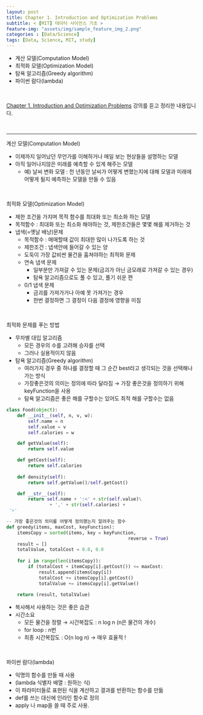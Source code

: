 ```yaml
---
layout: post
title: Chapter 1. Introduction and Optimization Problems
subtitle: < [MIT] 데이터 사이언스 기초 >
feature-img: "assets/img/sample_feature_img_2.png"
categories : [Data/Science]
tags: [Data, Science, MIT, study]
---
```


- 계산 모델(Computation Model)
- 최적화 모델(Optimization Model)
- 탐욕 알고리즘(Greedy algorithm)
- 파이썬 람다(lambda)

<br>

[Chapter 1. Introduction and Optimization Problems](https://www.edwith.org/datascience/lecture/33888/) 강의를 듣고 정리한 내용입니다.

<br>

----


계산 모델(Computation Model)

- 이제까지 일어났던 무언가를 이해하거나 매일 보는 현상들을 설명하는 모델
- 아직 일어나지않은 미래를 예측할 수 있게 해주는 모델
    - 예) 날씨 변화 모델 : 천 년동안 날씨가 어떻게 변했는지에 대해 모델과 미래에 어떻게 될지 예측하는 모델을 만들 수 있음

<br>

최적화 모델(Optimization Model)

- 제한 조건을 가지며 목적 함수를 최대화 또는 최소화 하는 모델
- 목적함수 : 최대화 또는 최소화 해야하는 것, 제한조건들은 몇몇 해를 제거하는 것
- 냅색(=옛날 배낭)문제
    - 목적함수 :  매매할때 값이 최대한 많이 나가도록 하는 것
    - 제한조건 : 냅색안에 들어갈 수 있는 양
    - 도둑이 가장 값비싼 물건을 훔쳐야하는 최적화 문제
    - 연속 냅색 문제
        - 일부분만 가져갈 수 있는 문제(금괴가 아닌 금모래로 가져갈 수 있는 경우)
        - 탐욕 알고리즘으로도 풀 수 있고, 풀기 쉬운 편
    - 0/1 냅색 문제
        - 금괴를 가져가거나 아예 못 가져가는 경우
        - 한번 결정하면 그 결정이 다음 결정에 영향을 미침

<br>

최적화 문제를 푸는 방법

- 무차별 대입 알고리즘
    - 모든 경우의 수를 고려해 승자를 선택
    - 그러나 실용적이지 않음
- 탐욕 알고리즘(Greedy algorithm)
    - 여러가지 경우 중 하나를 결정할 때 그 순간 best라고 생각되는 것을 선택해나가는 방식
    - 가장좋은것의 의미는 정의에 따라 달라짐 → 가장 좋은것을 정의하기 위해 keyFunction을 사용
    - 탐욕 알고리즘은 좋은 해를 구할수는 있어도 최적 해를 구할수는 없음

```python
class Food(object):
    def __init__(self, n, v, w):
        self.name = n
        self.value = v
        self.calories = w

    def getValue(self):
        return self.value

    def getCost(self):
        return self.calories
   
    def density(self):
        return self.getValue()/self.getCost()

    def __str__(self):
        return self.name + ':<' + str(self.value)\
                + ',' + str(self.calories) +
 '>'
```


```python
-- 가장 좋은것의 의미를 어떻게 정의했는지 알려주는 함수
def greedy(items, maxCost, keyFunction):
    itemsCopy = sorted(items, key = keyFunction,
											 reverse = True)
    result = []
    totalValue, totalCost = 0.0, 0.0
   
    for i in range(len(itemsCopy)):
        if (totalCost + itemCopy[i].getCost()) <= maxCost:
            result.append(itemsCopy[i])
            totalCost += itemsCopy[i].getCost()
            totalValue += itemsCopy[i].getValue()
  
    return (result, totalValue)
```

- 복사해서 사용하는 것은 좋은 습관
- 시간소요
    - 모든 물건을 정렬 → 시간복잡도 : n log n (n은 물건의 개수)
    - for loop : n번
    - 최종 시간복잡도 : O(n log n) → 매우 효율적 !

<br>

파이썬 람다(lambda)

- 익명의 함수를 만들 때 사용
- (lambda 식별자 배열 : 원하는 식)
- 이 파라미터들로 표현된 식을 계산하고 결과를 반환하는 함수를 만듦
- def를 쓰는 대신에 인라인 함수로 정의
- apply 나 map을 쓸 때 주로 사용.

